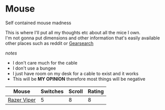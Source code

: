 # Mouse
Self contained mouse madness

This is where I'll put all my thoughts etc about all the mice I own.  
I'm not gonna put dimensions and other information that's easily available other places such as reddit or [Gearsearch](https://gearsearch.gg)

*notes*
- I don't care much for the cable
- I don't use a bungee
- I just have room on my desk for a cable to exist and it works
- This will be **MY OPINION** therefore most things will be negative



| Mouse | Switches | Scroll | Rating | 
| --- | --- | --- | --- | 
| [Razer Viper ](Razer/viper.md)| 5 | 8 | 8 |  
